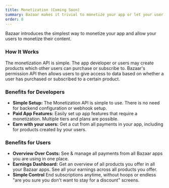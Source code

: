 ```yaml
---
title: Monetization (Coming Soon)
summary: Bazaar makes it trivial to monetize your app or let your user monetize their content with one-time payments or subscriptions.
order: 8
---
```


Bazaar introduces the simplest way to monetize your app and allow your users to monetize their content.

### How It Works

The monetization API is simple. The app developer or users may create products which other users can purchase or subscribe to. Bazaar's permission API then allows users to give access to data based on whether a user has purchased or subscribed to a certain product.

### Benefits for Developers

- **Simple Setup:** The Monetization API is simple to use. There is no need for backend configuration or webhook setup.
- **Paid App Features:** Easily set up app features that require a monetization. Multiple tiers and plans are possible.
- **Earn with your users:** Get a cut from all payments in your app, including for products created by your users.

### Benefits for Users

- **Overview Over Costs:** See & manage all payments from all Bazaar apps you are using in one place.
- **Earnings Dashboard:** Get an overview of all products you offer in all your Bazaar apps. See all your earnings across all products you offer.
- **Simple Control** End subscriptions anytime, without hoops or endless "are you sure you don't want to stay for a discount" screens.
